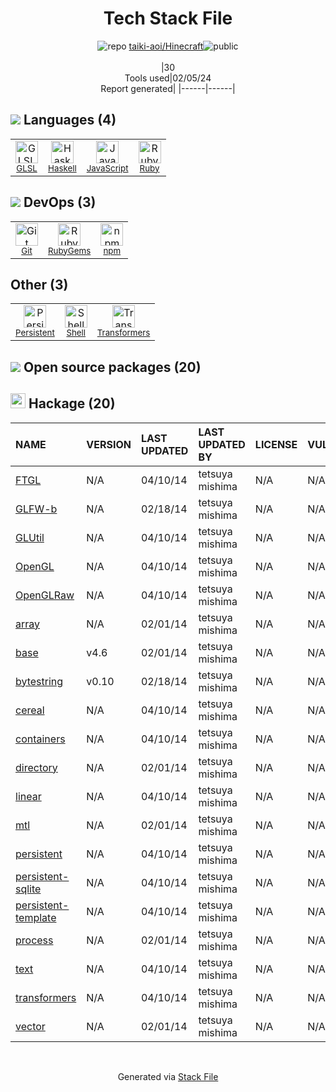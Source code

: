 <!--
&lt;--- Readme.md Snippet without images Start ---&gt;
## Tech Stack
taiki-aoi/Hinecraft is built on the following main stack:

- [Ruby](https://www.ruby-lang.org) – Languages
- [Haskell](http://www.haskell.org/) – Languages
- [JavaScript](https://developer.mozilla.org/en-US/docs/Web/JavaScript) – Languages
- [Shell](https://en.wikipedia.org/wiki/Shell_script) – Shells
- [GLSL](https://www.khronos.org/opengl/wiki/Core_Language_(GLSL)) – Languages
- [Transformers](https://huggingface.co/transformers/) – NLP / Sentiment Analysis

Full tech stack [here](/techstack.md)

&lt;--- Readme.md Snippet without images End ---&gt;

&lt;--- Readme.md Snippet with images Start ---&gt;
## Tech Stack
taiki-aoi/Hinecraft is built on the following main stack:

- <img width='25' height='25' src='https://img.stackshare.io/service/989/ruby.png' alt='Ruby'/> [Ruby](https://www.ruby-lang.org) – Languages
- <img width='25' height='25' src='https://img.stackshare.io/service/1069/oCgm29k9.png' alt='Haskell'/> [Haskell](http://www.haskell.org/) – Languages
- <img width='25' height='25' src='https://img.stackshare.io/service/1209/javascript.jpeg' alt='JavaScript'/> [JavaScript](https://developer.mozilla.org/en-US/docs/Web/JavaScript) – Languages
- <img width='25' height='25' src='https://img.stackshare.io/service/4631/default_c2062d40130562bdc836c13dbca02d318205a962.png' alt='Shell'/> [Shell](https://en.wikipedia.org/wiki/Shell_script) – Shells
- <img width='25' height='25' src='https://img.stackshare.io/service/6548/default_a66025fbe8f221c489bdaac3a99d84e5f138cbbd.png' alt='GLSL'/> [GLSL](https://www.khronos.org/opengl/wiki/Core_Language_(GLSL)) – Languages
- <img width='25' height='25' src='https://img.stackshare.io/service/12240/no-img.png' alt='Transformers'/> [Transformers](https://huggingface.co/transformers/) – NLP / Sentiment Analysis

Full tech stack [here](/techstack.md)

&lt;--- Readme.md Snippet with images End ---&gt;
-->
<div align="center">

# Tech Stack File
![](https://img.stackshare.io/repo.svg "repo") [taiki-aoi/Hinecraft](https://github.com/taiki-aoi/Hinecraft)![](https://img.stackshare.io/public_badge.svg "public")
<br/><br/>
|30<br/>Tools used|02/05/24 <br/>Report generated|
|------|------|
</div>

## <img src='https://img.stackshare.io/languages.svg'/> Languages (4)
<table><tr>
  <td align='center'>
  <img width='36' height='36' src='https://img.stackshare.io/service/6548/default_a66025fbe8f221c489bdaac3a99d84e5f138cbbd.png' alt='GLSL'>
  <br>
  <sub><a href="https://www.khronos.org/opengl/wiki/Core_Language_(GLSL)">GLSL</a></sub>
  <br>
  <sub></sub>
</td>

<td align='center'>
  <img width='36' height='36' src='https://img.stackshare.io/service/1069/oCgm29k9.png' alt='Haskell'>
  <br>
  <sub><a href="http://www.haskell.org/">Haskell</a></sub>
  <br>
  <sub></sub>
</td>

<td align='center'>
  <img width='36' height='36' src='https://img.stackshare.io/service/1209/javascript.jpeg' alt='JavaScript'>
  <br>
  <sub><a href="https://developer.mozilla.org/en-US/docs/Web/JavaScript">JavaScript</a></sub>
  <br>
  <sub></sub>
</td>

<td align='center'>
  <img width='36' height='36' src='https://img.stackshare.io/service/989/ruby.png' alt='Ruby'>
  <br>
  <sub><a href="https://www.ruby-lang.org">Ruby</a></sub>
  <br>
  <sub></sub>
</td>

</tr>
</table>

## <img src='https://img.stackshare.io/devops.svg'/> DevOps (3)
<table><tr>
  <td align='center'>
  <img width='36' height='36' src='https://img.stackshare.io/service/1046/git.png' alt='Git'>
  <br>
  <sub><a href="http://git-scm.com/">Git</a></sub>
  <br>
  <sub></sub>
</td>

<td align='center'>
  <img width='36' height='36' src='https://img.stackshare.io/service/12795/5jL6-BA5_400x400.jpeg' alt='RubyGems'>
  <br>
  <sub><a href="https://rubygems.org/">RubyGems</a></sub>
  <br>
  <sub></sub>
</td>

<td align='center'>
  <img width='36' height='36' src='https://img.stackshare.io/service/1120/lejvzrnlpb308aftn31u.png' alt='npm'>
  <br>
  <sub><a href="https://www.npmjs.com/">npm</a></sub>
  <br>
  <sub></sub>
</td>

</tr>
</table>

## Other (3)
<table><tr>
  <td align='center'>
  <img width='36' height='36' src='https://img.stackshare.io/service/4234/no-img-open-source.png' alt='Persistent'>
  <br>
  <sub><a href="http://www.stackage.org/package/persistent">Persistent</a></sub>
  <br>
  <sub></sub>
</td>

<td align='center'>
  <img width='36' height='36' src='https://img.stackshare.io/service/4631/default_c2062d40130562bdc836c13dbca02d318205a962.png' alt='Shell'>
  <br>
  <sub><a href="https://en.wikipedia.org/wiki/Shell_script">Shell</a></sub>
  <br>
  <sub></sub>
</td>

<td align='center'>
  <img width='36' height='36' src='https://img.stackshare.io/service/12240/no-img.png' alt='Transformers'>
  <br>
  <sub><a href="https://huggingface.co/transformers/">Transformers</a></sub>
  <br>
  <sub></sub>
</td>

</tr>
</table>


## <img src='https://img.stackshare.io/group.svg' /> Open source packages (20)</h2>

## <img width='24' height='24' src='https://img.stackshare.io/package_manager/105007/default_73d78e4f498192361afd5741f4c00f073399d658.png'/> Hackage (20)

|NAME|VERSION|LAST UPDATED|LAST UPDATED BY|LICENSE|VULNERABILITIES|
|:------|:------|:------|:------|:------|:------|
|[FTGL](http://hackage.haskell.org/FTGL)|N/A|04/10/14|tetsuya mishima |N/A|N/A|
|[GLFW-b](http://hackage.haskell.org/GLFW-b)|N/A|02/18/14|tetsuya mishima |N/A|N/A|
|[GLUtil](http://hackage.haskell.org/GLUtil)|N/A|04/10/14|tetsuya mishima |N/A|N/A|
|[OpenGL](http://hackage.haskell.org/OpenGL)|N/A|04/10/14|tetsuya mishima |N/A|N/A|
|[OpenGLRaw](http://hackage.haskell.org/OpenGLRaw)|N/A|04/10/14|tetsuya mishima |N/A|N/A|
|[array](http://hackage.haskell.org/array)|N/A|02/01/14|tetsuya mishima |N/A|N/A|
|[base](http://hackage.haskell.org/base)|v4.6|02/01/14|tetsuya mishima |N/A|N/A|
|[bytestring](http://hackage.haskell.org/bytestring)|v0.10|02/18/14|tetsuya mishima |N/A|N/A|
|[cereal](http://hackage.haskell.org/cereal)|N/A|04/10/14|tetsuya mishima |N/A|N/A|
|[containers](http://hackage.haskell.org/containers)|N/A|04/10/14|tetsuya mishima |N/A|N/A|
|[directory](http://hackage.haskell.org/directory)|N/A|02/01/14|tetsuya mishima |N/A|N/A|
|[linear](http://hackage.haskell.org/linear)|N/A|04/10/14|tetsuya mishima |N/A|N/A|
|[mtl](http://hackage.haskell.org/mtl)|N/A|02/01/14|tetsuya mishima |N/A|N/A|
|[persistent](http://hackage.haskell.org/persistent)|N/A|04/10/14|tetsuya mishima |N/A|N/A|
|[persistent-sqlite](http://hackage.haskell.org/persistent-sqlite)|N/A|04/10/14|tetsuya mishima |N/A|N/A|
|[persistent-template](http://hackage.haskell.org/persistent-template)|N/A|04/10/14|tetsuya mishima |N/A|N/A|
|[process](http://hackage.haskell.org/process)|N/A|02/01/14|tetsuya mishima |N/A|N/A|
|[text](http://hackage.haskell.org/text)|N/A|04/10/14|tetsuya mishima |N/A|N/A|
|[transformers](http://hackage.haskell.org/transformers)|N/A|04/10/14|tetsuya mishima |N/A|N/A|
|[vector](http://hackage.haskell.org/vector)|N/A|02/01/14|tetsuya mishima |N/A|N/A|

<br/>
<div align='center'>

Generated via [Stack File](https://github.com/marketplace/stack-file)
